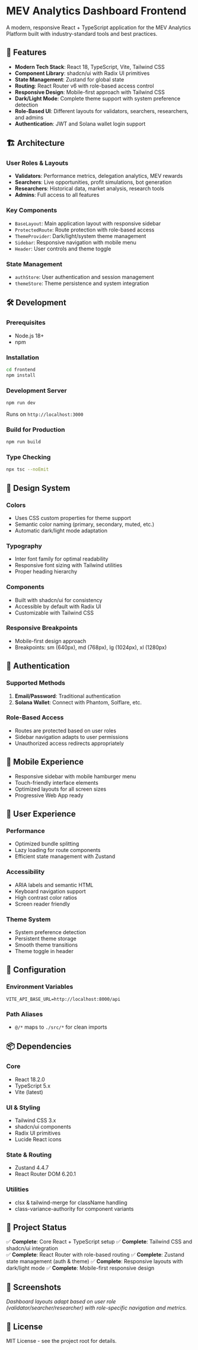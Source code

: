 # MEV Analytics Dashboard Frontend

A modern, responsive React + TypeScript application for the MEV Analytics Platform built with industry-standard tools and best practices.

## 🚀 Features

- **Modern Tech Stack**: React 18, TypeScript, Vite, Tailwind CSS
- **Component Library**: shadcn/ui with Radix UI primitives  
- **State Management**: Zustand for global state
- **Routing**: React Router v6 with role-based access control
- **Responsive Design**: Mobile-first approach with Tailwind CSS
- **Dark/Light Mode**: Complete theme support with system preference detection
- **Role-Based UI**: Different layouts for validators, searchers, researchers, and admins
- **Authentication**: JWT and Solana wallet login support

## 🏗️ Architecture

### User Roles & Layouts
- **Validators**: Performance metrics, delegation analytics, MEV rewards
- **Searchers**: Live opportunities, profit simulations, bot generation
- **Researchers**: Historical data, market analysis, research tools
- **Admins**: Full access to all features

### Key Components
- `BaseLayout`: Main application layout with responsive sidebar
- `ProtectedRoute`: Route protection with role-based access
- `ThemeProvider`: Dark/light/system theme management
- `Sidebar`: Responsive navigation with mobile menu
- `Header`: User controls and theme toggle

### State Management
- `authStore`: User authentication and session management
- `themeStore`: Theme persistence and system integration

## 🛠️ Development

### Prerequisites
- Node.js 18+ 
- npm

### Installation
```bash
cd frontend
npm install
```

### Development Server
```bash
npm run dev
```
Runs on `http://localhost:3000`

### Build for Production
```bash
npm run build
```

### Type Checking
```bash
npx tsc --noEmit
```

## 🎨 Design System

### Colors
- Uses CSS custom properties for theme support
- Semantic color naming (primary, secondary, muted, etc.)
- Automatic dark/light mode adaptation

### Typography
- Inter font family for optimal readability
- Responsive font sizing with Tailwind utilities
- Proper heading hierarchy

### Components
- Built with shadcn/ui for consistency
- Accessible by default with Radix UI
- Customizable with Tailwind CSS

### Responsive Breakpoints
- Mobile-first design approach
- Breakpoints: sm (640px), md (768px), lg (1024px), xl (1280px)

## 🔐 Authentication

### Supported Methods
1. **Email/Password**: Traditional authentication
2. **Solana Wallet**: Connect with Phantom, Solflare, etc.

### Role-Based Access
- Routes are protected based on user roles
- Sidebar navigation adapts to user permissions
- Unauthorized access redirects appropriately

## 📱 Mobile Experience

- Responsive sidebar with mobile hamburger menu
- Touch-friendly interface elements
- Optimized layouts for all screen sizes
- Progressive Web App ready

## 🎯 User Experience

### Performance
- Optimized bundle splitting
- Lazy loading for route components
- Efficient state management with Zustand

### Accessibility
- ARIA labels and semantic HTML
- Keyboard navigation support
- High contrast color ratios
- Screen reader friendly

### Theme System
- System preference detection
- Persistent theme storage
- Smooth theme transitions
- Theme toggle in header

## 🔧 Configuration

### Environment Variables
```env
VITE_API_BASE_URL=http://localhost:8000/api
```

### Path Aliases
- `@/*` maps to `./src/*` for clean imports

## 📦 Dependencies

### Core
- React 18.2.0
- TypeScript 5.x
- Vite (latest)

### UI & Styling
- Tailwind CSS 3.x
- shadcn/ui components
- Radix UI primitives
- Lucide React icons

### State & Routing
- Zustand 4.4.7
- React Router DOM 6.20.1

### Utilities
- clsx & tailwind-merge for className handling
- class-variance-authority for component variants

## 🚦 Project Status

✅ **Complete**: Core React + TypeScript setup
✅ **Complete**: Tailwind CSS and shadcn/ui integration  
✅ **Complete**: React Router with role-based routing
✅ **Complete**: Zustand state management (auth & theme)
✅ **Complete**: Responsive layouts with dark/light mode
✅ **Complete**: Mobile-first responsive design

## 🎨 Screenshots

*Dashboard layouts adapt based on user role (validator/searcher/researcher) with role-specific navigation and metrics.*

## 📄 License

MIT License - see the project root for details.